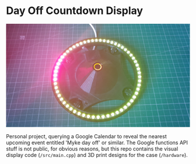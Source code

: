 # Day Off Countdown Display

![Day Off Countdown Display](/posterity/day-off-countdown.jpg)

Personal project, querying a Google Calendar to reveal the nearest upcoming event entitled 'Myke day off' or similar. The Google functions API stuff is not public, for obvious reasons, but this repo contains the visual display code (`/src/main.cpp`) and 3D print designs for the case (`/hardware`).
